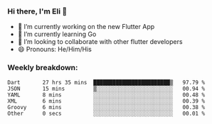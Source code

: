 ### Hi there, I'm Eli 👋
- 🔭 I’m currently working on the new Flutter App
- 🌱 I’m currently learning Go
- 🦄 I’m looking to collaborate with other flutter developers
- 😄 Pronouns: He/Him/His

### Weekly breakdown:
<!--START_SECTION:waka-->

```text
Dart       27 hrs 35 mins  ████████████████████████▒   97.79 %
JSON       15 mins         ▒░░░░░░░░░░░░░░░░░░░░░░░░   00.94 %
YAML       8 mins          ░░░░░░░░░░░░░░░░░░░░░░░░░   00.48 %
XML        6 mins          ░░░░░░░░░░░░░░░░░░░░░░░░░   00.39 %
Groovy     6 mins          ░░░░░░░░░░░░░░░░░░░░░░░░░   00.38 %
Other      0 secs          ░░░░░░░░░░░░░░░░░░░░░░░░░   00.01 %
```

<!--END_SECTION:waka-->
